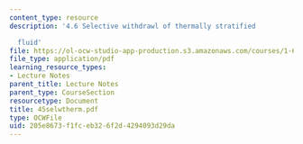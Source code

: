 ```yaml
---
content_type: resource
description: '4.6 Selective withdrawl of thermally stratified

  fluid'
file: https://ol-ocw-studio-app-production.s3.amazonaws.com/courses/1-63-advanced-fluid-dynamics-of-the-environment-fall-2002/205e8673f1fceb326f2d4294093d29da_45selwtherm.pdf
file_type: application/pdf
learning_resource_types:
- Lecture Notes
parent_title: Lecture Notes
parent_type: CourseSection
resourcetype: Document
title: 45selwtherm.pdf
type: OCWFile
uid: 205e8673-f1fc-eb32-6f2d-4294093d29da
---
```

